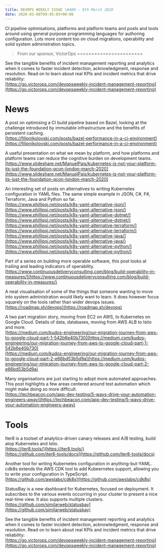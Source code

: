 ```yaml
---
title: DEVOPS WEEKLY ISSUE \#480 - 8th March 2020 
date: 2020-03-08T09:45:03+00:00
---
```


CI pipeline optimisations, platforms and platform teams and posts and tools around using general purpose programming languages for authoring configuration. Lots more content too on cloud migrations, operability and solid system administration topics.


>From our sponsor, VictorOps
=======================

See the tangible benefits of incident management reporting and analytics when it comes to faster incident detection, acknowledgment, response and resolution. Read on to learn about real KPIs and incident metrics that drive reliability:
<br>[https://go.victorops.com/devopsweekly-incident-management-reporting](https://go.victorops.com/devopsweekly-incident-management-reporting)


News
====

A post on optimising a CI build pipeline based on Bazel, looking at the challenge introduced by immutable infrastructure and the benefits of persistent caching.
<br>[https://filipnikolovski.com/posts/bazel-performance-in-a-ci-environment](https://filipnikolovski.com/posts/bazel-performance-in-a-ci-environment)


A useful presentation on what we mean by platform, and how platforms and platform teams can reduce the cognitive burden on development teams.
<br>[https://www.slideshare.net/ManuelPais/kubernetes-is-not-your-platform-its-just-the-foundation-qcon-london-march-2020](https://www.slideshare.net/ManuelPais/kubernetes-is-not-your-platform-its-just-the-foundation-qcon-london-march-2020)


An interesting set of posts on alternatives to writing Kubernetes configuration in YAML files. The same simple example in JSON, C#, F#, Terraform, Java and Python so far.
<br>[https://www.phillipsj.net/posts/k8s-yaml-alternative-json/](https://www.phillipsj.net/posts/k8s-yaml-alternative-json/)
<br>[https://www.phillipsj.net/posts/k8s-yaml-alternative-dotnet/](https://www.phillipsj.net/posts/k8s-yaml-alternative-dotnet/)
<br>[https://www.phillipsj.net/posts/k8s-yaml-alternative-terraform/](https://www.phillipsj.net/posts/k8s-yaml-alternative-terraform/)
<br>[https://www.phillipsj.net/posts/k8s-yaml-alternative-java/](https://www.phillipsj.net/posts/k8s-yaml-alternative-java/)
<br>[https://www.phillipsj.net/posts/k8s-yaml-alternative-python/](https://www.phillipsj.net/posts/k8s-yaml-alternative-python/)


Part of a series on building more operable software, this post looks at trailing and leading indicators of operability.
<br>[https://www.continuousdeliveryconsulting.com/blog/build-operability-in-measures/](https://www.continuousdeliveryconsulting.com/blog/build-operability-in-measures/)


A neat visualisation of some of the things that someone wanting to move into system administration would likely want to learn. It does however focus squarely on the tools rather than wider devops issues.
<br>[https://roadmap.sh/devops](https://roadmap.sh/devops)


A two part migration story, moving from EC2 on AWS, to Kubernetes on Google Cloud. Details of data, databases, moving from AWS ALB to Istio and more.
<br>[https://medium.com/kudos-engineering/our-migration-journey-from-aws-to-google-cloud-part-1-542b6e40b730](https://medium.com/kudos-engineering/our-migration-journey-from-aws-to-google-cloud-part-1-542b6e40b730)
<br>[https://medium.com/kudos-engineering/our-migration-journey-from-aws-to-google-cloud-part-2-e66bd53b5d9a](https://medium.com/kudos-engineering/our-migration-journey-from-aws-to-google-cloud-part-2-e66bd53b5d9a)


Many organisations are just starting to adopt more automated approaches. This post highlights a few areas centered around test automation which might make doing so more difficult.
<br>[https://techbeacon.com/app-dev-testing/5-ways-drive-your-automation-engineers-away](https://techbeacon.com/app-dev-testing/5-ways-drive-your-automation-engineers-away)


Tools
=====

Iter8 is a toolset of analytics-driven canary releases and A/B testing, build atop Kubernetes and Istio.
<br>[https://iter8.tools/](https://iter8.tools/)
<br>[https://github.com/iter8-tools/docs](https://github.com/iter8-tools/docs)


Another tool for writing Kubernetes configuration in anything-but-YAML. cdk8s extends the AWS CDK tool to add Kubeernetes support, allowing you to write your configuration in TypeScript.
<br>[https://github.com/awslabs/cdk8s](https://github.com/awslabs/cdk8s)


StatusBay is a new dashboard for Kubernetes, focused on deployment. It subscribes to the various events occurring in your cluster to present a nice real-time view. It also supports multiple clusters.
<br>[https://github.com/similarweb/statusbay](https://github.com/similarweb/statusbay)


See the tangible benefits of incident management reporting and analytics when it comes to faster incident detection, acknowledgment, response and resolution. Read on to learn about real KPIs and incident metrics that drive reliability:
<br>[https://go.victorops.com/devopsweekly-incident-management-reporting](https://go.victorops.com/devopsweekly-incident-management-reporting)




